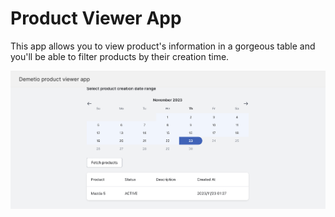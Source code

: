 # Product Viewer App

This app allows you to view product's information in a gorgeous table and you'll be able to filter products by their creation time.

![App screenshot](app-screenshot.png)
